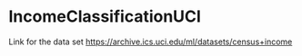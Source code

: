 # IncomeClassificationUCI
Link for the data set 
https://archive.ics.uci.edu/ml/datasets/census+income
